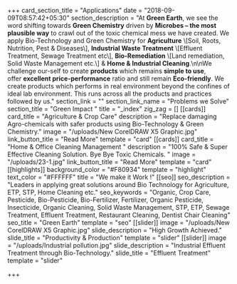 +++
card_section_title = "Applications"
date = "2018-09-09T08:57:42+05:30"
section_description = "At **Green Earth**, we see the word shifting towards **Green Chemistry** driven by **Microbes – the most plausible way** to crawl out of the toxic chemical mess we have created. We apply Bio-Technology and Green Chemistry for **Agriculture** \\[Soil, Roots, Nutrition, Pest & Diseases\\], **Industrial Waste Treatment** \\[Effluent Treatment, Sewage Treatment etc\\], **Bio-Remediation** \\[Land remediation, Solid Waste Management etc.\\] & **Home & Industrial Cleaning**.\n\nWe challenge our-self to create **products** which remains **simple to use**, offer **excellent price-performance** ratio and still remain **Eco-friendly**. We create products which performs in real environment beyond the confines of ideal lab environment. This runs across all the products and practices followed by us."
section_link = ""
section_link_name = "Problems we Solve"
section_title = "Green Impact "
title = "_index"
zig_zag = []
[[cards]]
card_title = "Agriculture & Crop Care"
description = "Replace damaging Agro-chemicals with safer products using Bio-Technology & Green Chemistry."
image = "/uploads/New CorelDRAW X5 Graphic.jpg"
link_button_title = "Read More"
template = "card"
[[cards]]
card_title = "Home & Office Cleaning Management "
description = "100% Safe & Super Effective Cleaning Solution. Bye Bye Toxic Chemicals. "
image = "/uploads/23-1.jpg"
link_button_title = "Read More"
template = "card"
[[highlights]]
background_color = "#F80934"
template = "highlight"
text_color = "#FFFFFF"
title = "We make it Work !"
[[seo]]
seo_description = "Leaders in applying great solutions around Bio Technology for Agriculture, ETP, STP, Home Cleaning etc."
seo_keywords = "Organic, Crop Care, Pesticide, Bio-Pesticide, Bio-Fertilizer, Fertilizer, Organic Pesticide, Insecticide, Organic Cleaning, Solid Waste Management, STP, ETP, Sewage Treatment, Effluent Treatment, Restaurant Cleaning, Dentist Chair Cleaning"
seo_title = "Green Earth"
template = "seo"
[[slider]]
image = "/uploads/New CorelDRAW X5 Graphic.jpg"
slide_description = "High Growth Achieved."
slide_title = "Productivity & Production"
template = "slider"
[[slider]]
image = "/uploads/Industrial pollution.jpg"
slide_description = "Industrial Effluent Treatment through Bio-Technology."
slide_title = "Effluent Treatment"
template = "slider"

+++
